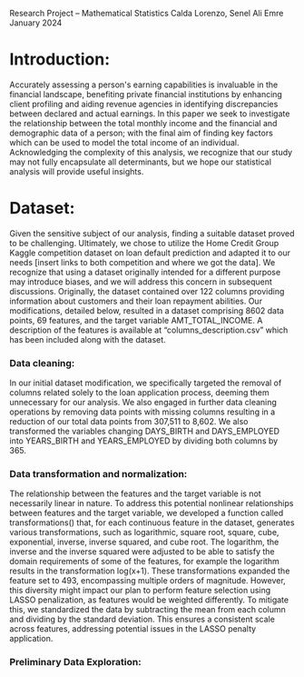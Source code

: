 Research Project – Mathematical Statistics
Calda Lorenzo, Senel Ali Emre
January 2024

# Introduction:
Accurately assessing a person's earning capabilities is invaluable in the financial landscape, benefiting private financial institutions by enhancing client profiling and aiding revenue agencies in 
identifying discrepancies between declared and actual earnings. In this paper we seek to investigate the relationship between the total monthly income and the financial and demographic data of a person; 
with the final aim of finding key factors which can be used to model the total income of an individual. Acknowledging the complexity of this analysis, we recognize that our study may not fully encapsulate 
all determinants, but we hope our statistical analysis will provide useful insights.

# Dataset:
Given the sensitive subject of our analysis, finding a suitable dataset proved to be challenging. Ultimately, we chose to utilize the Home Credit Group Kaggle competition dataset on loan default prediction 
and adapted it to our needs [insert links to both competition and where we got the data]. We recognize that using a dataset originally intended for a different purpose may introduce biases, and we will 
address this concern in subsequent discussions. Originally, the dataset contained over 122 columns providing information about customers and their loan repayment abilities. Our modifications, detailed below, 
resulted in a dataset comprising 8602 data points, 69 features, and the target variable AMT_TOTAL_INCOME. A description of the features is available at “columns_description.csv” which has been included 
along with the dataset.

### Data cleaning:
In our initial dataset modification, we specifically targeted the removal of columns related solely to the loan application process, deeming them unnecessary for our analysis. We also engaged in further data 
cleaning operations by removing data points with missing columns resulting in a reduction of our total data points from 307,511 to 8,602. We also transformed the variables changing DAYS_BIRTH and 
DAYS_EMPLOYED into YEARS_BIRTH and YEARS_EMPLOYED by dividing both columns by 365.

### Data transformation and normalization:
The relationship between the features and the target variable is not necessarily linear in nature. To address this potential nonlinear relationships between features and the target variable, we developed a 
function called transformations() that, for each continuous feature in the dataset, generates various transformations, such as logarithmic, square root, square, cube, exponential, inverse, inverse squared, 
and cube root. The logarithm, the inverse and the inverse squared were adjusted to be able to satisfy the domain requirements of some of the features, for example the logarithm results in the transformation 
log(x+1). These transformations expanded the feature set to 493, encompassing multiple orders of magnitude. However, this diversity might impact our plan to perform feature selection using LASSO penalization, as features would be weighted differently. To mitigate this, we standardized the data by subtracting the mean from each column and dividing by the standard deviation. This ensures a consistent scale across features, addressing potential issues in the LASSO penalty application.

### Preliminary Data Exploration:

